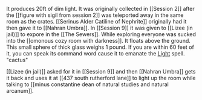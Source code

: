 It produces 20ft of dim light. It was originally collected in [[Session 2]] after the [[figure with sigil from session 2]] was teleported away in the same room as the crates. [[Serinus Alder Catiline of Nephrite]] originally had it then gave it to [[Nahran Umbra]]. In [[Session 9]] it was given to [[Lizee (in jail)]] to expore in the [[The Sewers]]. While exploring everyone was sucked into the [[omonous cozy room with darkness]]. It floats above the ground. This small sphere of thick glass weighs 1 pound. If you are within 60 feet of it, you can speak its command word cause it to emanate the [Light](http://dnd5e.wikidot.com/spell:light) spell. "cactus"

[[Lizee (in jail)]] asked for it in [[Session 9]] and then [[Nahran Umbra]] gets it back and uses it at [[437 south rutherford lane]] to light up the room while talking to [[minus constantine dean of natural studies and natural arcanum]]. 